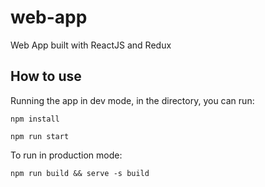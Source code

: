 # web-app
Web App built with ReactJS and Redux

## How to use
Running the app in dev mode, in the directory, you can run:

`
npm install
`

`
npm run start
`

To run in production mode:

`
npm run build && serve -s build
`
